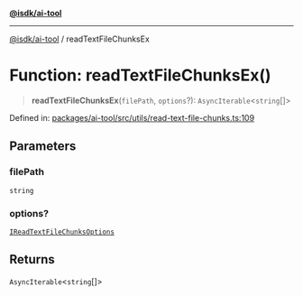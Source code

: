 [**@isdk/ai-tool**](../README.md)

***

[@isdk/ai-tool](../globals.md) / readTextFileChunksEx

# Function: readTextFileChunksEx()

> **readTextFileChunksEx**(`filePath`, `options`?): `AsyncIterable`\<`string`[]\>

Defined in: [packages/ai-tool/src/utils/read-text-file-chunks.ts:109](https://github.com/isdk/ai-tool.js/blob/7135b3a67072644f21685b76900b7f351401749e/src/utils/read-text-file-chunks.ts#L109)

## Parameters

### filePath

`string`

### options?

[`IReadTextFileChunksOptions`](../interfaces/IReadTextFileChunksOptions.md)

## Returns

`AsyncIterable`\<`string`[]\>
